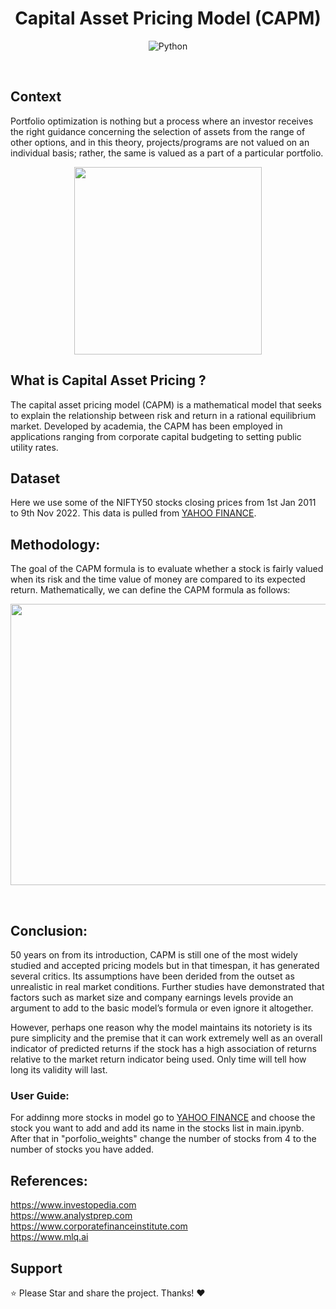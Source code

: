 <div align="center"> 
  <h1>Capital Asset Pricing Model (CAPM)</h1>

  </div>
<div align="center"> 

   ![Python](https://img.shields.io/badge/python-3670A0?style=for-the-badge&logo=python&logoColor=ffdd54)
   
</div>

<br>

## Context
Portfolio optimization is nothing but a process where an investor receives the right guidance concerning the selection of assets from the range of other options, and in this theory, projects/programs are not valued on an individual basis; rather, the same is valued as a part of a particular portfolio.
<br>
<div align="center"> 
  <img src="https://glascow.co.uk/wp-content/uploads/2015/07/CAPM-960x590.jpg" height=300>
 </div> 

## What is <strong> Capital Asset Pricing</strong> ?
The capital asset pricing model (CAPM) is a mathematical model that seeks to explain the relationship between risk and return in a rational equilibrium market. Developed by academia, the CAPM has been employed in applications ranging from corporate capital budgeting to setting public utility rates.
<br>

## Dataset
Here we use some of the NIFTY50 stocks closing prices from 1st Jan 2011 to 9th Nov 2022.
This data is pulled from [YAHOO FINANCE](https://finance.yahoo.com/).
<br>

## Methodology:
The goal of the CAPM formula is to evaluate whether a stock is fairly valued when its risk and the time value of money are compared to its expected return.
Mathematically, we can define the CAPM formula as follows:
<br>

<img src="https://miro.medium.com/max/1400/1*GVsWzb-tjeLGWFsgMA3VNA.png" width="800" height="450"> <br>
   
<br>

##  Conclusion:
50 years on from its introduction, CAPM is still one of the most widely studied and accepted pricing models but in that timespan, it has generated several critics. Its assumptions have been derided from the outset as unrealistic in real market conditions. Further studies have demonstrated that factors such as market size and company earnings levels provide an argument to add to the basic model’s formula or even ignore it altogether.

However, perhaps one reason why the model maintains its notoriety is its pure simplicity and the premise that it can work extremely well as an overall indicator of predicted returns if the stock has a high association of returns relative to the market return indicator being used. Only time will tell how long its validity will last.

### User Guide:
For addinng more stocks in model go to [YAHOO FINANCE](https://finance.yahoo.com/) and choose the stock you want to add and add its name in the stocks list in main.ipynb.
After that in "porfolio_weights" change the number of stocks from 4 to the number of stocks you have added.


## References:
https://www.investopedia.com <br>
https://www.analystprep.com <br>
https://www.corporatefinanceinstitute.com <br>
https://www.mlq.ai<br>

## Support
⭐ Please Star and share the project. Thanks! ❤️
